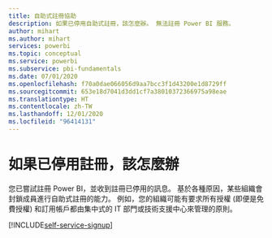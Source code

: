 ```yaml
---
title: 自助式註冊協助
description: 如果已停用自助式註冊，該怎麼辦。 無法註冊 Power BI 服務。
author: mihart
ms.author: mihart
services: powerbi
ms.topic: conceptual
ms.service: powerbi
ms.subservice: pbi-fundamentals
ms.date: 07/01/2020
ms.openlocfilehash: f70a0dae066056d9aa7bcc3f1d43200e1d8729ff
ms.sourcegitcommit: 653e18d7041d3dd1cf7a38010372366975a98eae
ms.translationtype: HT
ms.contentlocale: zh-TW
ms.lasthandoff: 12/01/2020
ms.locfileid: "96414131"
---
```

# <a name="what-to-do-if-sign-up-is-disabled"></a>如果已停用註冊，該怎麼辦

您已嘗試註冊 Power BI，並收到註冊已停用的訊息。 基於各種原因，某些組織會封鎖成員進行自助式註冊的能力。  例如，您的組織可能有要求所有授權 (即便是免費授權) 和訂用帳戶都由集中式的 IT 部門或技術支援中心來管理的原則。 

[!INCLUDE[self-service-signup](../includes/self-service-signup-help.md)]